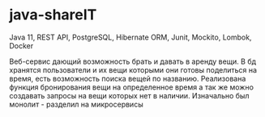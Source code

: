 # java-shareIT
Java 11, REST API, PostgreSQL, Hibernate ORM, Junit, Mockito, Lombok, Docker

Веб-сервис дающий возможность брать и давать в аренду вещи. 
В бд хранятся пользователи и их вещи которыми они готовы поделиться на время, есть возможность поиска вещей по названию.
Реализована функция бронирования вещи на определенное время а так же можно создавать запросы на вещи которых нет в наличии.
Изначально был монолит - разделил на микросервисы
